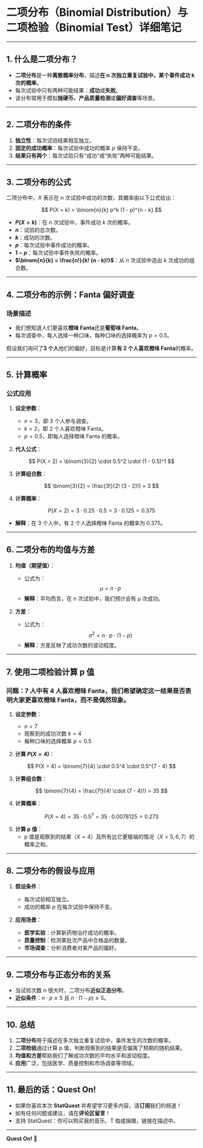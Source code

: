 # **二项分布（Binomial Distribution）与二项检验（Binomial Test）详细笔记**

---

## **1. 什么是二项分布？**

- **二项分布**是一种**离散概率分布**，描述**在 n 次独立重复试验中，某个事件成功 k 次的概率**。  
- 每次试验中只有两种可能结果：**成功**或**失败**。  
- 该分布常用于模拟**抛硬币、产品质量检测**或**偏好调查**等场景。

---

## **2. 二项分布的条件**

1. **独立性**：每次试验结果相互独立。  
2. **固定的成功概率**：每次试验中成功的概率 $p$ 保持不变。  
3. **结果只有两个**：每次试验只有“成功”或“失败”两种可能结果。

---

## **3. 二项分布的公式**

二项分布中，$X$ 表示在 $n$ 次试验中成功的次数，其概率由以下公式给出：

$$
P(X = k) = \binom{n}{k} p^k (1 - p)^{n - k}
$$

- **$P(X = k)$**：在 $n$ 次试验中，事件成功 $k$ 次的概率。  
- **$n$**：试验的总次数。  
- **$k$**：成功的次数。  
- **$p$**：每次试验中事件成功的概率。  
- **$1 - p$**：每次试验中事件失败的概率。  
- **$\binom{n}{k} = \frac{n!}{k! (n - k)!}$**：从 $n$ 次试验中选出 $k$ 次成功的组合数。

---

## **4. 二项分布的示例：Fanta 偏好调查**

### **场景描述**

- 我们想知道人们更喜欢**橙味 Fanta**还是**葡萄味 Fanta**。  
- 每次调查中，每人选择一种口味，每种口味的选择概率为 $p = 0.5$。

假设我们询问了**3 个人**他们的偏好，目标是计算**有 2 个人喜欢橙味 Fanta**的概率。

---

## **5. 计算概率**

### **公式应用**

1. **设定参数**：  
   - $n = 3$，即 3 个人参与调查。  
   - $k = 2$，即 2 个人喜欢橙味 Fanta。  
   - $p = 0.5$，即每人选择橙味 Fanta 的概率。

2. **代入公式**：

$$
P(X = 2) = \binom{3}{2} \cdot 0.5^2 \cdot (1 - 0.5)^1
$$

3. **计算组合数**：

$$
\binom{3}{2} = \frac{3!}{2! (3 - 2)!} = 3
$$

4. **计算概率**：

$$
P(X = 2) = 3 \cdot 0.25 \cdot 0.5 = 3 \cdot 0.125 = 0.375
$$

- **解释**：在 3 个人中，有 2 个人选择橙味 Fanta 的概率为 $0.375$。

---

## **6. 二项分布的均值与方差**

1. **均值（期望值）**：  
   - 公式为：
     $$
     \mu = n \cdot p
     $$
   - **解释**：平均而言，在 $n$ 次试验中，我们预计会有 $\mu$ 次成功。

2. **方差**：
   - 公式为：
     $$
     \sigma^2 = n \cdot p \cdot (1 - p)
     $$
   - **解释**：方差反映了成功次数的波动程度。

---

## **7. 使用二项检验计算 p 值**

### **问题**：7 人中有 4 人喜欢橙味 Fanta，我们希望确定这一结果是否表明大家更喜欢橙味 Fanta，而不是偶然现象。

1. **设定参数**：  
   - $n = 7$  
   - 观察到的成功次数 $k = 4$  
   - 每种口味的选择概率 $p = 0.5$

2. **计算 $P(X = 4)$**：

$$
P(X = 4) = \binom{7}{4} \cdot 0.5^4 \cdot 0.5^{7 - 4}
$$

3. **计算组合数**：

$$
\binom{7}{4} = \frac{7!}{4! \cdot (7 - 4)!} = 35
$$

4. **计算概率**：

$$
P(X = 4) = 35 \cdot 0.5^7 = 35 \cdot 0.0078125 = 0.273
$$

5. **计算 p 值**：  
   - p 值是观察到的结果（$X = 4$）及所有比它更极端的情况（$X = 5, 6, 7$）的概率之和。

---

## **8. 二项分布的假设与应用**

1. **假设条件**：  
   - 每次试验相互独立。  
   - 成功的概率 $p$ 在每次试验中保持不变。

2. **应用场景**：  
   - **医学实验**：计算新药物治疗成功的概率。  
   - **质量控制**：检测某批次产品中合格品的数量。  
   - **市场调查**：分析消费者对某产品的偏好。

---

## **9. 二项分布与正态分布的关系**

- 当试验次数 $n$ 很大时，二项分布**近似正态分布**。
- **近似条件**：$n \cdot p \geq 5$ 且 $n \cdot (1 - p) \geq 5$。

---

## **10. 总结**

1. **二项分布**用于描述在多次独立重复试验中，事件发生的次数的概率。  
2. **二项检验**通过计算 p 值，判断观察到的结果是否偏离了预期的随机结果。  
3. **均值和方差**帮助我们了解成功次数的平均水平和波动程度。  
4. **应用**广泛，包括医学、质量控制和市场调查等领域。

---

## **11. 最后的话：Quest On!**

- 如果你喜欢本次 **StatQuest** 并希望学习更多内容，请**订阅**我们的频道！  
- 如有任何问题或建议，请在**评论区留言**！  
- 支持 StatQuest：你可以购买我的音乐、T 恤或捐赠，链接在描述中。

---

**Quest On!** 🎯